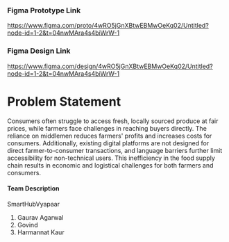### Figma Prototype Link
https://www.figma.com/proto/4wRO5jGnXBtwEBMwOeKq02/Untitled?node-id=1-2&t=04nwMAra4s4biWrW-1

### Figma Design Link
https://www.figma.com/design/4wRO5jGnXBtwEBMwOeKq02/Untitled?node-id=1-2&t=04nwMAra4s4biWrW-1

# Problem Statement
Consumers often struggle to access fresh, locally sourced produce at fair prices, while farmers face challenges in reaching buyers directly. The reliance on middlemen reduces farmers' profits and increases costs for consumers. Additionally, existing digital platforms are not designed for direct farmer-to-consumer transactions, and language barriers further limit accessibility for non-technical users. This inefficiency in the food supply chain results in economic and logistical challenges for both farmers and consumers.

#### Team Description
SmartHubVyapaar
1. Gaurav Agarwal
2. Govind
3. Harmannat Kaur
